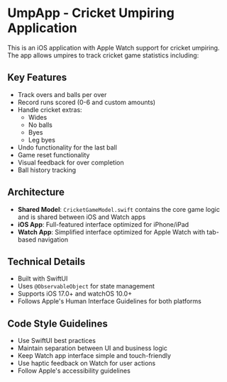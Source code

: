 <!-- Use this file to provide workspace-specific custom instructions to Copilot. For more details, visit https://code.visualstudio.com/docs/copilot/copilot-customization#_use-a-githubcopilotinstructionsmd-file -->

# UmpApp - Cricket Umpiring Application

This is an iOS application with Apple Watch support for cricket umpiring. The app allows umpires to track cricket game statistics including:

## Key Features
- Track overs and balls per over
- Record runs scored (0-6 and custom amounts)
- Handle cricket extras:
  - Wides
  - No balls
  - Byes
  - Leg byes
- Undo functionality for the last ball
- Game reset functionality
- Visual feedback for over completion
- Ball history tracking

## Architecture
- **Shared Model**: `CricketGameModel.swift` contains the core game logic and is shared between iOS and Watch apps
- **iOS App**: Full-featured interface optimized for iPhone/iPad
- **Watch App**: Simplified interface optimized for Apple Watch with tab-based navigation

## Technical Details
- Built with SwiftUI
- Uses `@ObservableObject` for state management
- Supports iOS 17.0+ and watchOS 10.0+
- Follows Apple's Human Interface Guidelines for both platforms

## Code Style Guidelines
- Use SwiftUI best practices
- Maintain separation between UI and business logic
- Keep Watch app interface simple and touch-friendly
- Use haptic feedback on Watch for user actions
- Follow Apple's accessibility guidelines
